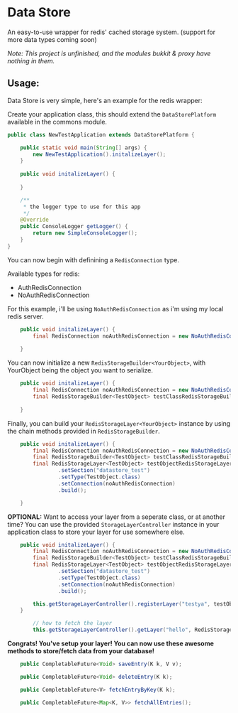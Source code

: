 # Data Store
An easy-to-use wrapper for redis' cached storage system. (support for more data types coming soon)

*Note: This project is unfinished, and the modules bukkit & proxy have nothing in them.*

## Usage:
Data Store is very simple, here's an example for the redis wrapper:

Create your application class, this should extend the `DataStorePlatform` available in the commons module.
```java
public class NewTestApplication extends DataStorePlatform {

    public static void main(String[] args) {
        new NewTestApplication().initalizeLayer();
    }
    
    public void initalizeLayer() {
        
    }

    /**
     * the logger type to use for this app
     */
    @Override
    public ConsoleLogger getLogger() {
        return new SimpleConsoleLogger();
    }
}
```

You can now begin with definining a `RedisConnection` type.

Available types for redis:
- AuthRedisConnection
- NoAuthRedisConnection

For this example, i'll be using `NoAuthRedisConnection` as i'm using my local redis server.
```java
    public void initalizeLayer() {
        final RedisConnection noAuthRedisConnection = new NoAuthRedisConnection("127.0.0.1", 6379);
        
    }
```

You can now initialize a new `RedisStorageBuilder<YourObject>`, with YourObject being the object you want to serialize.
```java
    public void initalizeLayer() {
        final RedisConnection noAuthRedisConnection = new NoAuthRedisConnection("127.0.0.1", 6379);
        final RedisStorageBuilder<TestObject> testClassRedisStorageBuilder = new RedisStorageBuilder<>();
        
    }
```

Finally, you can build your `RedisStorageLayer<YourObject>` instance by using the chain methods provided in `RedisStorageBuilder`.
```java
    public void initalizeLayer() {
        final RedisConnection noAuthRedisConnection = new NoAuthRedisConnection("127.0.0.1", 6379);
        final RedisStorageBuilder<TestObject> testClassRedisStorageBuilder = new RedisStorageBuilder<>();
        final RedisStorageLayer<TestObject> testObjectRedisStorageLayer = testClassRedisStorageBuilder
                .setSection("datastore_test")
                .setType(TestObject.class)
                .setConnection(noAuthRedisConnection)
                .build();

    }
```

**OPTIONAL:** Want to access your layer from a seperate class, or at another time? You can use the provided `StorageLayerController` instance in your application class to store your layer for use somewhere else.
```java
    public void initalizeLayer() {
        final RedisConnection noAuthRedisConnection = new NoAuthRedisConnection("127.0.0.1", 6379);
        final RedisStorageBuilder<TestObject> testClassRedisStorageBuilder = new RedisStorageBuilder<>();
        final RedisStorageLayer<TestObject> testObjectRedisStorageLayer = testClassRedisStorageBuilder
                .setSection("datastore_test")
                .setType(TestObject.class)
                .setConnection(noAuthRedisConnection)
                .build();

        this.getStorageLayerController().registerLayer("testya", testObjectRedisStorageLayer);
    }
```

```java
        // how to fetch the layer
        this.getStorageLayerController().getLayer("hello", RedisStorageLayer.class);
```

**Congrats! You've setup your layer! You can now use these awesome methods to store/fetch data from your database!**

```java
    public CompletableFuture<Void> saveEntry(K k, V v);

    public CompletableFuture<Void> deleteEntry(K k);

    public CompletableFuture<V> fetchEntryByKey(K k);

    public CompletableFuture<Map<K, V>> fetchAllEntries();
```
